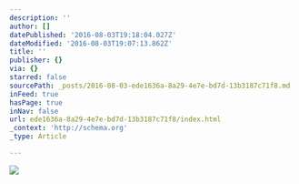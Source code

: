 ```yaml
---
description: ''
author: []
datePublished: '2016-08-03T19:18:04.027Z'
dateModified: '2016-08-03T19:07:13.862Z'
title: ''
publisher: {}
via: {}
starred: false
sourcePath: _posts/2016-08-03-ede1636a-8a29-4e7e-bd7d-13b3187c71f8.md
inFeed: true
hasPage: true
inNav: false
url: ede1636a-8a29-4e7e-bd7d-13b3187c71f8/index.html
_context: 'http://schema.org'
_type: Article

---
```

![](https://the-grid-user-content.s3-us-west-2.amazonaws.com/311415a5-3bff-4bc7-9638-cf49cfa35dce.png)